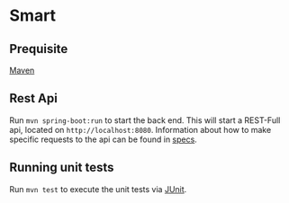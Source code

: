 # Smart 

## Prequisite

[Maven](https://maven.apache.org/download.cgi)

## Rest Api
Run `mvn spring-boot:run` to start the back end. This will start a REST-Full api, located on   `http://localhost:8080`. Information  about  how  to make specific requests to the api can be found  in  [specs](https://gitlab.com/cmc373/corona-map/-/blob/master/docs/routesAPI.md). 

## Running unit tests

Run `mvn test` to execute the unit tests via [JUnit](https://karma-runner.github.io).

